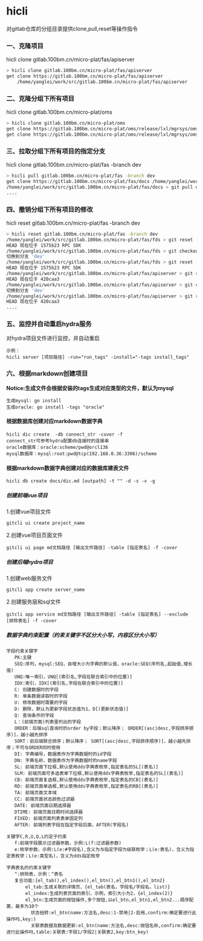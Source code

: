 # hicli

对gitlab仓库的分组目录提供clone,pull,reset等操作指令

### 一、克隆项目

  hicli clone gitlab.100bm.cn/micro-plat/fas/apiserver

```sh
> hicli clone gitlab.100bm.cn/micro-plat/fas/apiserver
get clone https://gitlab.100bm.cn/micro-plat/fas/apiserver 
    /home/yanglei/work/src/gitlab.100bm.cn/micro-plat/fas/apiserver
```


### 二、克隆分组下所有项目

 hicli clone gitlab.100bm.cn/micro-plat/oms

```sh
> hicli clone gitlab.100bm.cn/micro-plat/oms
get clone https://gitlab.100bm.cn/micro-plat/oms/release/lxl/mgrsys/oms-web /home/yanglei/work/src/gitlab.100bm.cn/micro-plat/oms/release/lxl/mgrsys/oms-web
get clone https://gitlab.100bm.cn/micro-plat/oms/release/lxl/mgrsys/oms-api /home/yanglei/work/src/gitlab.100bm.cn/micro-plat/oms/release/lxl/mgrsys/oms-api

```


### 三、拉取分组下所有项目的指定分支

 hicli clone gitlab.100bm.cn/micro-plat/fas -branch dev

 ```sh
> hicli pull gitlab.100bm.cn/micro-plat/fas -branch dev
get clone https://gitlab.100bm.cn/micro-plat/fas/docs /home/yanglei/work/src/gitlab.100bm.cn/micro-plat/fas/docs
/home/yanglei/work/src/gitlab.100bm.cn/micro-plat/fas/docs > git pull origin dev:dev
....
 ```

 ### 四、撤销分组下所有项目的修改

 hicli reset gitlab.100bm.cn/micro-plat/fas -branch dev

 ```sh
> hicli reset gitlab.100bm.cn/micro-plat/fas -branch dev
/home/yanglei/work/src/gitlab.100bm.cn/micro-plat/fas/fds > git reset --hard
HEAD 现在位于 1575b23 RPC SDK
/home/yanglei/work/src/gitlab.100bm.cn/micro-plat/fas/fds > git checkout dev
切换到分支 'dev'
/home/yanglei/work/src/gitlab.100bm.cn/micro-plat/fas/fds > git reset --hard
HEAD 现在位于 1575b23 RPC SDK
/home/yanglei/work/src/gitlab.100bm.cn/micro-plat/fas/apiserver > git reset --hard
HEAD 现在位于 420caa3 
/home/yanglei/work/src/gitlab.100bm.cn/micro-plat/fas/apiserver > git checkout dev
切换到分支 'dev'
/home/yanglei/work/src/gitlab.100bm.cn/micro-plat/fas/apiserver > git reset --hard
HEAD 现在位于 420caa3
....
 ```
### 五、监控并自动重启hydra服务
对hydra项目文件进行监控，并自动重启
```
示例：
hicli server [项目路径] -run="run_tags" -install="-tags install_tags"
```


### 六、根据markdown创建项目
**Notice:生成文件会根据安装的tags生成对应类型的文件，默认为mysql**
```
生成mysql: go install
生成oracle: go install -tags "oracle"
```
#### 根据数据库创建对应markdown数据字典
```
hicli dic create  -db connect_str -cover -f
connect_str可参考hydra配置db连接时的连接串
oracle数据库：oracle:scheme/pwd@orcl136
mysql数据库：mysql:root:pwd@tcp(192.168.0.36:3306)/scheme
```
#### 根据markdown数据字典创建对应的数据库建表文件
```
hicli db create docs/dic.md [outpath] -t "" -d -s -v -g
```

##### 创建前端vue项目
1.创建vue项目文件
```
gitcli ui create project_name
```
2.创建vue项目页面文件
```
gitcli ui page md文档路径 [输出文件路径] -table [指定表名] -f -cover
```
##### 创建后端hydra项目
1.创建web服务文件
```
gitcli app create server_name
```
2.创建服务层和sql文件
```
gitcli app service md文档路径 [输出文件路径] -table [指定表名] --exclude [排除表名] -f -cover
```

##### 数据字典约束配置（约束关键字不区分大小写，内容区分大小写）
 ```
字段约束关键字
    PK:主键
    SEQ:序列，mysql:SEQ，自增大小为字典的默认值，oracle:SEQ(序列名,起始值,增长值)
    UNQ:唯一索引，UNQ[(索引名,字段在联合索引中的位置)]
    IDX:索引，IDX[(索引名,字段在联合索引中的位置)]
    C: 创建数据时的字段
    R: 单条数据读取时的字段 
    U: 修改数据时需要的字段
    D: 删除，默认为更新字段状态值为1，D[(更新状态值)]
    Q: 查询条件的字段
    L：(前端页面)列表里列出的字段
    ORDER：后端sql查询时的order by字段；默认降序； ORDER[(asc|desc,字段排序顺序)]，越小越先排序
    SORT：前后端联合排序；默认降序； SORT[(asc|desc,字段排序顺序)]，越小越先排序；不可与ORDER同时使用
    DI: 字典编号，数据表作为字典数据时的id字段
    DN: 字典名称，数据表作为字典数据时的name字段
    SL: 前端页面下拉框,默认使用dds字典表枚举,指定表名的SL[(表名)]
    SLM: 前端页面可多选表单下拉框,默认使用dds字典表枚举,指定表名的SL[(表名)]
    CB: 前端页面复选框,默认使用dds字典表枚举,指定表名的CB[(表名)]
    RD: 前端页面单选框,默认使用dds字典表枚举,指定表名的RB[(表名)]
    TA: 前端页面文本域
    CC: 前端页面状态颜色过滤器
    DATE: 前端页面日期选择器
    DTIME: 前端页面日期时间选择器
    FIXED: 前端页面列表表单固定列
    AFTER: 前端列表字段在指定字段后面，AFTER(字段名)

关键字C,R,U,Q,L约定子约束
    f:前端字段展示过滤器参数，示例:L(f:过滤器参数)
    e:枚举参数，示例:L(e:#字段名),含义为与指定字段为级联枚举；L(e:表名)，含义为指定表枚举；L(e:类型名)，含义为dds指定枚举

字典表名的约束关键字
	^:排除表，示例：^表名
    复合功能:{el_tab(),el_index(),el_btn(),el_btn1(),el_btn2}
    	el_tab:生成关联的详情页，{el_tab(表名，字段名/字段名，list)}
        el_index:生成列表页面的索引，示例，索引大小为2，{el_index(2)}
    	el_btn:生成页面的按钮操作,多个按钮,以el_btn,el_btn1,el_btn2...顺序配置，最多为10个
          状态扭转:el_btn(name:方法名,desc:1-禁用|2-启用,confirm:确定要进行此操作吗,key:)
		  关联表数据及数据更新:el_btn(name:方法名,desc:按钮名称,confirm:确定要进行此操作吗,table:关联表:字段1/字段2|关联表2,key:btn_key)
	
```